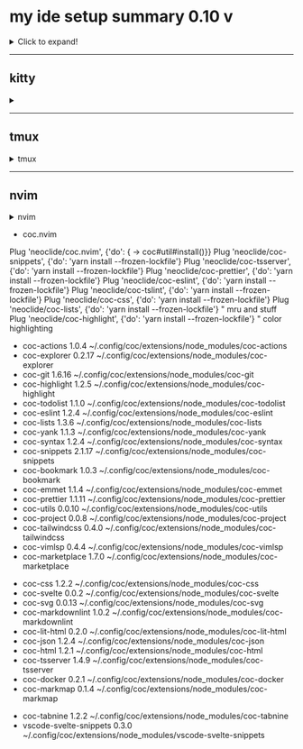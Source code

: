 # my ide setup summary 0.10 v
<details>
  <summary>Click to expand!</summary>
  
  ## ide diagram
  1. [kitty](#kitty)
  2. [tmux](#tmux)
     * With some
     * Sub bullets
  3. [nvim](#nvim)
     * plugings
     * Sub bullets
  
</details>


-----

## kitty
<details>
  <summary></summary>
  
  ## kitty
  
  </details>



-----

## tmux
<details>
  <summary>tmux</summary>
  
  ## tmux
  
  </details>



-----

## nvim
<details>
  <summary>nvim</summary>
  
  ## nvim
  
  </details>




* coc.nvim

Plug 'neoclide/coc.nvim', {'do': { -> coc#util#install()}}
Plug 'neoclide/coc-snippets', {'do': 'yarn install --frozen-lockfile'}
Plug 'neoclide/coc-tsserver', {'do': 'yarn install --frozen-lockfile'}
Plug 'neoclide/coc-prettier', {'do': 'yarn install --frozen-lockfile'}
Plug 'neoclide/coc-eslint', {'do': 'yarn install --frozen-lockfile'}
Plug 'neoclide/coc-tslint', {'do': 'yarn install --frozen-lockfile'}
Plug 'neoclide/coc-css', {'do': 'yarn install --frozen-lockfile'}
Plug 'neoclide/coc-lists', {'do': 'yarn install --frozen-lockfile'} " mru and stuff
Plug 'neoclide/coc-highlight', {'do': 'yarn install --frozen-lockfile'} " color highlighting

  * coc-actions 1.0.4 ~/.config/coc/extensions/node_modules/coc-actions                                    
  * coc-explorer 0.2.17 ~/.config/coc/extensions/node_modules/coc-explorer                                 
  * coc-git 1.6.16 ~/.config/coc/extensions/node_modules/coc-git                                           
  * coc-highlight 1.2.5 ~/.config/coc/extensions/node_modules/coc-highlight                                
  * coc-todolist 1.1.0 ~/.config/coc/extensions/node_modules/coc-todolist                                  
  * coc-eslint 1.2.4 ~/.config/coc/extensions/node_modules/coc-eslint                                      
  * coc-lists 1.3.6 ~/.config/coc/extensions/node_modules/coc-lists                                        
  * coc-yank 1.1.3 ~/.config/coc/extensions/node_modules/coc-yank                                          
  * coc-syntax 1.2.4 ~/.config/coc/extensions/node_modules/coc-syntax                                      
  * coc-snippets 2.1.17 ~/.config/coc/extensions/node_modules/coc-snippets                                 
  * coc-bookmark 1.0.3 ~/.config/coc/extensions/node_modules/coc-bookmark                                  
  * coc-emmet 1.1.4 ~/.config/coc/extensions/node_modules/coc-emmet                                        
  * coc-prettier 1.1.11 ~/.config/coc/extensions/node_modules/coc-prettier                                 
  * coc-utils 0.0.10 ~/.config/coc/extensions/node_modules/coc-utils                                       
  * coc-project 0.0.8 ~/.config/coc/extensions/node_modules/coc-project                                    
  * coc-tailwindcss 0.4.0 ~/.config/coc/extensions/node_modules/coc-tailwindcss                            
  * coc-vimlsp 0.4.4 ~/.config/coc/extensions/node_modules/coc-vimlsp                                      
  * coc-marketplace 1.7.0 ~/.config/coc/extensions/node_modules/coc-marketplace                            
  + coc-css 1.2.2 ~/.config/coc/extensions/node_modules/coc-css                                            
  + coc-svelte 0.0.2 ~/.config/coc/extensions/node_modules/coc-svelte                                      
  + coc-svg 0.0.13 ~/.config/coc/extensions/node_modules/coc-svg                                           
  + coc-markdownlint 1.0.2 ~/.config/coc/extensions/node_modules/coc-markdownlint                          
  + coc-lit-html 0.2.0 ~/.config/coc/extensions/node_modules/coc-lit-html                                  
  + coc-json 1.2.4 ~/.config/coc/extensions/node_modules/coc-json                                          
  + coc-html 1.2.1 ~/.config/coc/extensions/node_modules/coc-html                                          
  + coc-tsserver 1.4.9 ~/.config/coc/extensions/node_modules/coc-tsserver                                  
  + coc-docker 0.2.1 ~/.config/coc/extensions/node_modules/coc-docker                                      
  + coc-markmap 0.1.4 ~/.config/coc/extensions/node_modules/coc-markmap                                    
  - coc-tabnine 1.2.2 ~/.config/coc/extensions/node_modules/coc-tabnine                                    
  - vscode-svelte-snippets 0.3.0 ~/.config/coc/extensions/node_modules/vscode-svelte-snippets     
